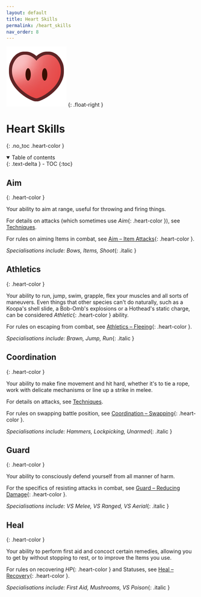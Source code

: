 ```yaml
---
layout: default
title: Heart Skills
permalink: /heart_skills
nav_order: 8
---
```


![](assets/images/icons/heart.png) {: .float-right }

# Heart Skills
{: .no_toc .heart-color }

<details open markdown="block">
  <summary>
    Table of contents
  </summary>
  {: .text-delta }
- TOC
{:toc}
</details>

## Aim
{: .heart-color }

Your ability to aim at range, useful for throwing and firing things.

For details on attacks (which sometimes use *Aim*{: .heart-color }), see [Techniques](TODO:LINK).

For rules on aiming Items in combat, see [Aim – Item Attacks](TODO:LINK){: .heart-color }.

*Specialisations include: Bows, Items, Shoot*{: .italic }

## Athletics
{: .heart-color }

Your ability to run, jump, swim, grapple, flex your muscles and all sorts of maneuvers. Even things that other species can't do naturally, such as a Koopa's shell slide, a Bob-Omb's explosions or a Hothead's static charge, can be considered *Athletic*{: .heart-color } ability.

For rules on escaping from combat, see [Athletics – Fleeing](TODO:LINK){: .heart-color }.

*Specialisations include: Brawn, Jump, Run*{: .italic }

## Coordination
{: .heart-color }

Your ability to make fine movement and hit hard, whether it's to tie a rope, work with delicate mechanisms or line up a strike in melee.

For details on attacks, see [Techniques](TODO:LINK).

For rules on swapping battle position, see [Coordination – Swapping](TODO:LINK){: .heart-color }.

*Specialisations include: Hammers, Lockpicking, Unarmed*{: .italic }

## Guard
{: .heart-color }

Your ability to consciously defend yourself from all manner of harm.

For the specifics of resisting attacks in combat, see [Guard – Reducing Damage](TODO:LINK){: .heart-color }.

*Specialisations include: VS Melee, VS Ranged, VS Aerial*{: .italic }

## Heal
{: .heart-color }

Your ability to perform first aid and concoct certain remedies, allowing you to get by without stopping to rest, or to improve the Items you use.

For rules on recovering *HP*{: .heart-color } and Statuses, see [Heal – Recovery](TODO:LINK){: .heart-color }.

*Specialisations include: First Aid, Mushrooms, VS Poison*{: .italic }